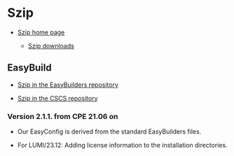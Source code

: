 # Szip

  * [Szip home page](https://support.hdfgroup.org/doc_resource/SZIP/)

      * [Szip downloads](https://support.hdfgroup.org/ftp/lib-external/szip/)


## EasyBuild

  * [Szip in the EasyBuilders repository](https://github.com/easybuilders/easybuild-easyconfigs/tree/develop/easybuild/easyconfigs/s/Szip)

  * [Szip in the CSCS repository](https://github.com/eth-cscs/production/tree/master/easybuild/easyconfigs/s/Szip)

### Version 2.1.1. from CPE 21.06 on

  * Our EasyConfig is derived from the standard EasyBuilders files.

  * For LUMI/23.12: Adding license information to the installation directories.

